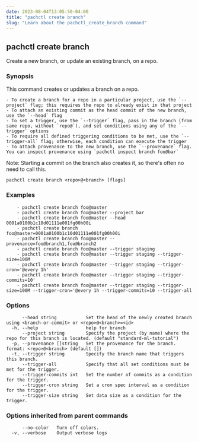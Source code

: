 ```yaml
---
date: 2023-08-04T13:05:50-04:00
title: "pachctl create branch"
slug: "Learn about the pachctl_create_branch command"
---
```


## pachctl create branch

Create a new branch, or update an existing branch, on a repo.

### Synopsis

This command creates or updates a branch on a repo. 

	- To create a branch for a repo in a particular project, use the `--project` flag; this requires the repo to already exist in that project 
	- To attach an existing commit as the head commit of the new branch, use the `--head` flag 
	- To set a trigger, use the `--trigger` flag, pass in the branch (from same repo, without `repo@`), and set conditions using any of the `--trigger` options 
	- To require all defined triggering conditions to be met, use the `--trigger-all` flag; otherwise, each condition can execute the trigger 
	- To attach provenance to the new branch, use the `--provenance` flag. You can inspect provenance using `pachctl inspect branch foo@bar` 

Note: Starting a commit on the branch also creates it, so there's often no need to call this.

```
pachctl create branch <repo>@<branch> [flags]
```

### Examples

```
	- pachctl create branch foo@master 
	- pachctl create branch foo@master --project bar 
	- pachctl create branch foo@master --head 0001a0100b1c10d01111e001fg00h00i 
	- pachctl create branch foo@master=0001a0100b1c10d01111e001fg00h00i 
	- pachctl create branch foo@master --provenance=foo@branch1,foo@branch2 
	- pachctl create branch foo@master --trigger staging 
	- pachctl create branch foo@master --trigger staging --trigger-size=100M 
	- pachctl create branch foo@master --trigger staging --trigger-cron='@every 1h' 
	- pachctl create branch foo@master --trigger staging --trigger-commits=10' 
	- pachctl create branch foo@master --trigger staging --trigger-size=100M --trigger-cron='@every 1h --trigger-commits=10 --trigger-all 

```

### Options

```
      --head string           Set the head of the newly created branch using <branch-or-commit> or <repo>@<branch>=<id>
  -h, --help                  help for branch
      --project string        Specify the project (by name) where the repo for this branch is located. (default "standard-ml-tutorial")
  -p, --provenance []string   Set the provenance for the branch. format: <repo>@<branch> (default [])
  -t, --trigger string        Specify the branch name that triggers this branch.
      --trigger-all           Specify that all set conditions must be met for the trigger.
      --trigger-commits int   Set the number of commits as a condition for the trigger.
      --trigger-cron string   Set a cron spec interval as a condition for the trigger.
      --trigger-size string   Set data size as a condition for the trigger.
```

### Options inherited from parent commands

```
      --no-color   Turn off colors.
  -v, --verbose    Output verbose logs
```

